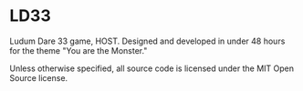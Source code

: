 # LD33
Ludum Dare 33 game, HOST. Designed and developed in under 48 hours for the theme "You are the Monster."

Unless otherwise specified, all source code is licensed under the MIT Open Source license.
